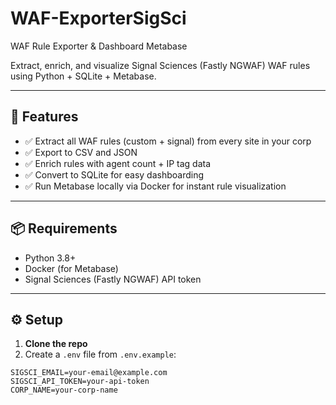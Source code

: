 # WAF-ExporterSigSci
WAF Rule Exporter &amp; Dashboard Metabase

Extract, enrich, and visualize Signal Sciences (Fastly NGWAF) WAF rules using Python + SQLite + Metabase.

---

## 🚀 Features

- ✅ Extract all WAF rules (custom + signal) from every site in your corp
- ✅ Export to CSV and JSON
- ✅ Enrich rules with agent count + IP tag data
- ✅ Convert to SQLite for easy dashboarding
- ✅ Run Metabase locally via Docker for instant rule visualization

---

## 📦 Requirements

- Python 3.8+
- Docker (for Metabase)
- Signal Sciences (Fastly NGWAF) API token

---

## ⚙️ Setup

1. **Clone the repo**  
2. Create a `.env` file from `.env.example`:

```env
SIGSCI_EMAIL=your-email@example.com
SIGSCI_API_TOKEN=your-api-token
CORP_NAME=your-corp-name
